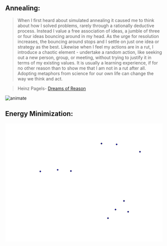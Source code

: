 Annealing:
----------

>When I first heard about simulated annealing it caused me to think about how I solved problems, rarely through a rationally deductive process. Instead I value a free association of ideas, a jumble of three or four ideas bouncing around in my head. As the urge for resolution increases, the bouncing around stops and I settle on just one idea or strategy as the best. Likewise when I feel my actions are in a rut, I introduce a chaotic element - undertake a random action, like seeking out a new person, group, or meeting, without trying to justify it in terms of my existing values. It is usually a learning experience, if for no other reason than to show me that I am not in a rut after all. Adopting metaphors from science for our own life can change the way we think and act.

>Heinz Pagels- [Dreams of Reason](http://www.goodreads.com/book/show/694929.The_Dreams_of_Reason)


![animate](./animate.gif)


Energy Minimization:
--------------------

![particles](./particle.gif)